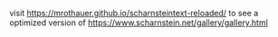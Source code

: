 visit https://mrothauer.github.io/scharnsteintext-reloaded/ to see a optimized version of https://www.scharnstein.net/gallery/gallery.html
